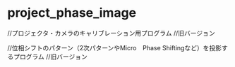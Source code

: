 # project_phase_image
//プロジェクタ・カメラのキャリブレーション用プログラム
//旧バージョン

//位相シフトのパターン（2次パターンやMicro　Phase Shiftingなど）を投影するプログラム
//旧バージョン
